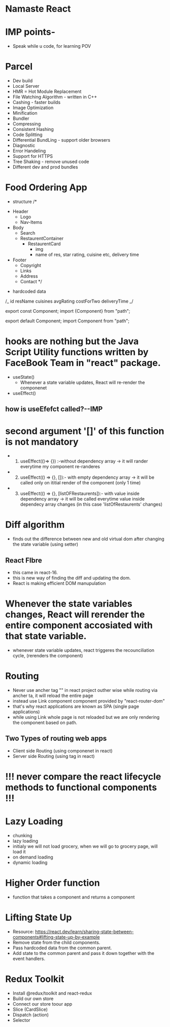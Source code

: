 # Namaste React

# IMP points-

- Speak while u code, for learning POV

# Parcel

- Dev build
- Local Server
- HMR = Hot Module Replacement
- File Watching Algorithm - written in C++
- Cashing - faster builds
- Image Optimization
- Minification
- Bundler
- Compressing
- Consistent Hashing
- Code Splitting
- Differential BundLing - support older browsers
- Diagnostic
- Error Handeling
- Support for HTTPS
- Tree Shaking - remove unused code
- Different dev and prod bundles

# Food Ordering App

- structure
  /\*

* Header
  - Logo
  - Nav-Items
* Body
  - Search
  - RestaurentContainer
    - RestaurentCard
      - img
      - name of res, star rating, cuisine etc, delivery time
* Footer
  - Copyright
  - Links
  - Address
  - Contact
    \*/

- hardcoded data

/_
id
resName
cuisines
avgRating
costForTwo
deliveryTime
_/

<!-- Named Export/Import -->

export const Component;
import {Component} from "path";

<!-- Default Export/Import -->

export default Component;
import Component from "path";

<!-- Hooks -->

# hooks are nothing but the Java Script Utility functions written by FaceBook Team in "react" package.

- useState()
  - Whenever a state variable updates, React will re-render the componenet
- useEffect()

## how is useEfefct called?--IMP

# second argument '[]' of this function is not mandatory

- 1. useEffect(()=> {}) :-without dependency array -> it will rander everytime my component re-randeres

- 2. useEffect(() => {}, []):- with empty dependency array -> it will be called only on ititial render of the component (only 1 time)

- 3. useEffect(() => {}, [listOFRestaurents]):- with value inside dependency array -> it will be called everytime value inside dependecy array changes (in this case 'listOfRestaurents' changes)

# Diff algorithm

- finds out the difference between new and old virtual dom after changing the state variable (using setter)

## React FIbre

- this came in react-16.
- this is new way of finding the diff and updating the dom.
- React is making efficient DOM manupulation

# Whenever the state variables changes, React will rerender the entire component accosiated with that state variable.

- whenever state variable updates, react triggeres the recounciliation cycle, (rerenders the component)

# Routing

- Never use <a> ancher tag </a> "<a>" in react project outher wise while routing via ancher ta, it will reload the entire page
- instead use Link component <Link><Link/> component provided by "react-router-dom"
- that's why react applications are known as SPA (single page applications)
- while using Link whole page is not reloaded but we are only rendering the component based on path.

## Two Types of routing web apps

- Client side Routing (using <Link> componenet in react)
- Server side Routing (using <a> tag in react)

# !!! never compare the react lifecycle methods to functional components !!!

# Lazy Loading

- chunking
- lazy loading
- initialy we will not load grocery, when we will go to grocery page, will load it
- on demand loading
- dynamic loading

# Higher Order function

- function that takes a component and returns a component

# Lifting State Up

- Resource: https://react.dev/learn/sharing-state-between-components#lifting-state-up-by-example
- Remove state from the child components.
- Pass hardcoded data from the common parent.
- Add state to the common parent and pass it down together with the event handlers.

# Redux Toolkit

- Install @redux/toolkit and react-redux
- Build our own store
- Connect our store toour app
- Slice (CardSlice)
- Dispatch (action)
- Selector
